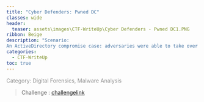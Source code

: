 ```yaml
---
title: "Cyber Defenders: Pwned DC"
classes: wide
header:
  teaser: assets\images\CTF-WriteUp\Cyber Defenders - Pwned DC1.PNG
ribbon: Beige
description: "Scenario:
An ActiveDirectory compromise case: adversaries were able to take over corporate domain controller. Investigate the case and reveal the Who, When, What, Where, Why, and How."
categories:
  - CTF-WriteUp
toc: true
---
```


<span style="color: #909090">Category: Digital Forensics, Malware Analysis</span>

> Challenge : [challengelink](https://cyberdefenders.org/blueteam-ctf-challenges/89)



